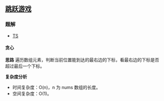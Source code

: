 ## [跳跃游戏](https://leetcode.cn/problems/jump-game/)
### 题解
+ [TS](../../ts/128/55.ts)

#### 贪心
**思路**
遍历数组元素，判断当前位置能到达的最右边的下标，看最右边的下标是否超过最后一个下标。

**复杂度分析**
+ 时间复杂度：O(n)，n 为 nums 数组的长度。
+ 空间复杂度：O(1)。